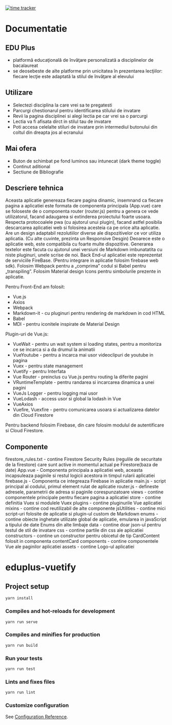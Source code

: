 [![time tracker](https://wakatime.com/badge/bitbucket/sweethuman/eduplus-vuetify.svg)](https://wakatime.com/badge/bitbucket/sweethuman/eduplus-vuetify)


# Documentatie

## EDU Plus
- platformă educaţională de învăţare personalizată a disciplinelor de bacalaureat
- se deosebeste de alte platforme prin unicitatea în prezentarea lecţiilor: fiecare lecţie este adaptată la stilul de învăţare al elevului

## Utilizare
- Selectezi disciplina la care vrei sa te pregatesti
- Parcurgi chestionarul pentru identificarea stilului de invatare
- Revii la pagina disciplinei si alegi lectia pe car vrei sa o parcurgi
- Lectia va fi afisata dirct in stilul tau de invatare
- Poti accesa celelalte stiluri de invatare prin intermediul butonului din coltul din dreapta jos al ecranului

## Mai ofera
- Buton de schimbat pe fond luminos sau intunecat (dark theme toggle)
- Continut aditional
- Sectiune de Bibliografie

## Descriere tehnica
Aceasta aplicatie genereaza fiecare pagina dinamic, insemnand ca fiecare pagina a aplicatiei este formata de componenta principala (App.vue) care se foloseste de o componenta router (router.js) pentru a genera ce vede utilizatorul, facand adaugarea si extinderea proiectului foarte usoara.
Respecta protocoalele pwa (cu ajutorul unui plugin), facand astfel posibila descarcarea aplicatiei web si folosirea acesteia ca pe orice alta aplicatie.
Are un design adaptabil rezolutiilor diverse ale dispozitivelor ce vor utiliza aplicatia. (Cu alte cuvinte, prezinta un Responsive Desgin)
Deoarece este o aplicatie web, este compatibila cu foarte multe dispozitive.
Generarea textelor este facuta cu ajutorul unei versiuni de Markdown imbunatatita cu niste pluginuri, unele scrise de noi.
Back End-ul aplicatiei este reprezentat de serviciile FireBase. (Pentru integrare in aplicatie folosim firebase web sdk).
Folosim Webpack pentru a „comprima” codul si Babel pentru „transpiling”.
Folosim Material design Icons pentru simbolurile prezente in aplicatie.

Pentru Front-End am folosit:

- Vue.js
- Axios
- Webpack
- Markdown-it - cu pluginuri pentru rendering de markdown in cod HTML
- Babel
- MDI - pentru iconitele inspirate de Material Design

Plugin-uri de Vue.js:

- VueWait - pentru un wait system si loading states, pentru a monitoriza ce se incarca si a da drumul la animatii
- VueYoutube - pentru a incarca mai usor videoclipuri de youtube in pagina
- Vuex - pentru state management
- Vuetify - pentru Interfata
- Vue Router - preinclus cu Vue.js pentru routing la diferite pagini
- VRuntimeTemplate - pentru randarea si incarcarea dinamica a unei pagini
- VueJs Logger - pentru logging mai usor
- VueLodash - access usor si global la lodash in Vue
- VueAxios
- Vuefire, Vuexfire - pentru comunicarea usoara si actualizarea datelor din Cloud Firestore

Pentru backend folosim Firebase, din care folosim modulul de autentificare si Cloud Firestore.

## Componente
firestore_rules.txt - contine Firestore Security Rules (regulile de securitate de la firestore) care sunt active in momentul actual pe Firestore(baza de date)
App.vue - Componenta principala a aplicatiei web, aceasta incapsuleaza paginile si restul logicii acestora in timpul rularii aplicatiei
firebase.js - Componenta ce integreaza Firebase in aplicatie
main.js - script principal al codului, primul element rulat de aplicatie
router.js - defineste adresele, parametrii de adresa si paginile corespunzatoare
views - contine componentele principale pentru fiecare pagina a aplicatiei
store - contine definitia Vuex si modulele Vuex
plugins - contine pluginurile Vue aplicatiei
mixins - contine cod reutilizabil de alte componente
jsUtilities - contine mici script-uri folosite de aplicatie si plugin-ul custom de Markdown
enums - contine obiecte inghetate utilizate global de aplicatie, emularea in javaScript a tipului de date Enums din alte limbaje
data - contine doar json-ul pentru testul de stil de invatare
css - contine partile din css ale aplicatiei
constructors - contine un constructor pentru obicetul de tip CardContent folosit in componenta contentCard
components - contine componentele Vue ale paginilor aplicatiei
assets - contine Logo-ul aplicatiei

# eduplus-vuetify

## Project setup
```
yarn install
```

### Compiles and hot-reloads for development
```
yarn run serve
```

### Compiles and minifies for production
```
yarn run build
```

### Run your tests
```
yarn run test
```

### Lints and fixes files
```
yarn run lint
```

### Customize configuration
See [Configuration Reference](https://cli.vuejs.org/config/).
